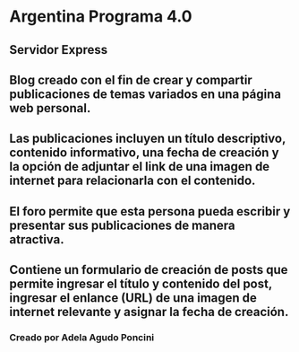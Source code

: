 # Argentina Programa 4.0

## Servidor Express

## Blog creado con el fin de crear y compartir publicaciones de temas variados en una página web personal. 
## Las publicaciones incluyen un título descriptivo, contenido informativo, una fecha de creación y la opción de adjuntar el link de una imagen de internet para relacionarla con el contenido. 

## El foro permite que esta persona pueda escribir y presentar sus publicaciones de manera atractiva. 
## Contiene un formulario de creación de posts que permite ingresar el título y contenido del post, ingresar el enlance (URL) de una imagen de internet relevante y asignar la fecha de creación.

### Creado por Adela Agudo Poncini
